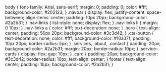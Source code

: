 body {
    font-family: Arial, sans-serif;
    margin: 0;
    padding: 0;
    color: #fff;
    background-color: #202123;
}
.navbar {
    display: flex;
    justify-content: space-between;
    align-items: center;
    padding: 10px 20px;
    background-color: #2a2b31;
}
.nav-links {
    list-style: none;
    display: flex;
}
.nav-links li {
    margin: 0 10px;
}
.nav-links a {
    color: #fff;
    text-decoration: none;
}
.hero {
    text-align: center;
    padding: 50px 20px;
    background-color: #3c3d42;
}
.cta-button {
    text-decoration: none;
    color: #fff;
    background-color: #10a37f;
    padding: 10px 20px;
    border-radius: 5px;
}
.services, .about, .contact {
    padding: 20px;
    background-color: #2a2b31;
    margin: 20px;
    border-radius: 10px;
}
.service-cards {
    display: flex;
    gap: 10px;
}
.card {
    padding: 20px;
    background-color: #3c3d42;
    border-radius: 10px;
    text-align: center;
}
footer {
    text-align: center;
    padding: 10px;
    background-color: #2a2b31;
}
